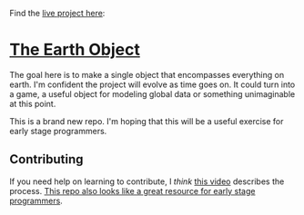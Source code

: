 Find the [live project here](https://iarobinson.github.io/theEarthObject):

# [The Earth Object](https://iarobinson.github.io/theEarthObject/)

The goal here is to make a single object that encompasses everything on earth. I'm confident the project will evolve as time goes on. It could turn into a game, a useful object for modeling global data or something unimaginable at this point.

This is a brand new repo. I'm hoping that this will be a useful exercise for early stage programmers.

## Contributing

If you need help on learning to contribute, I _think_ [this video](https://youtu.be/CL43zp0jlpc) describes the process. [This repo also looks like a great resource for early stage programmers](https://github.com/firstcontributions/first-contributions).
